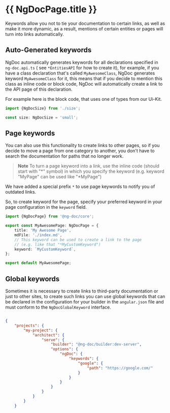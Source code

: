 # {{ NgDocPage.title }}

Keywords allow you not to tie your documentation to certain links, as well as make it more dynamic,
as a result, mentions of certain entities or pages will turn into links automatically.

## Auto-Generated keywords

NgDoc automatically generates keywords for all declarations specified in `ng-doc.api.ts` (
see `*EntitiesAPI` for how to create it), for example, if you have a class declaration that's called
`MyAwesomeClass`, NgDoc generates keyword `MyAwesomeClass` for it, this means that if you decide to
mention this class as inline code or block code, NgDoc will automatically create a link to the API
page of this declaration.

For example here is the block code, that uses one of types from our Ui-Kit.

```typescript
import {NgDocSize} from './size';

const size: NgDocSize = 'small';
```

## Page keywords

You can also use this functionality to create links to other pages, so if you decide to move a page
from one category to another, you don't have to search the documentation for paths that no longer
work.

> **Note**
> To turn a page keyword into a link, use the inline code (should start with "*" symbol)
> in which you specify the keyword (e.g. keyword "MyPage" can be used like "*MyPage")

We have added a special prefix `*` to use page keywords to notify you of outdated links.

So, to create keyword for the page, specify your preferred keyword in your page configuration in
the `keyword` field.

```typescript
import {NgDocPage} from '@ng-doc/core';

export const MyAwesomePage: NgDocPage = {
	title: 'My Awesome Page',
	mdFile: './index.md',
	// This keyword can be used to create a link to the page
	// (e.g. like that "*MyCustomKeyword")
	keyword: `MyCustomKeyword`,
};

export default MyAwesomePage;
```

## Global keywords

Sometimes it is necessary to create links to third-party documentation or just to other sites,
to create such links you can use global keywords that can be declared in the configuration for your
builder in the `angular.json` file and must conform to the `NgDocGlobalKeyword` interface.

```json

{
	"projects": {
		"my-project": {
			"architect": {
				"serve": {
					"builder": "@ng-doc/builder:dev-server",
					"options": {
						"ngDoc": {
							"keywords": {
								"google": {
									"path": "https://google.com/"
								}
							}
						}
					}
				}
			}
		}
	}
```
